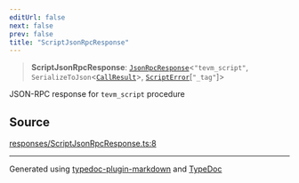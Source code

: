 ```yaml
---
editUrl: false
next: false
prev: false
title: "ScriptJsonRpcResponse"
---
```


> **ScriptJsonRpcResponse**: [`JsonRpcResponse`](/generated/type-aliases/jsonrpcresponse/)\<`"tevm_script"`, `SerializeToJson`\<[`CallResult`](/generated/type-aliases/callresult/)\>, [`ScriptError`](/generated/type-aliases/scripterror/)[`"_tag"`]\>

JSON-RPC response for `tevm_script` procedure

## Source

[responses/ScriptJsonRpcResponse.ts:8](https://github.com/evmts/tevm-monorepo/blob/main/vm/api/src/responses/ScriptJsonRpcResponse.ts#L8)

***
Generated using [typedoc-plugin-markdown](https://www.npmjs.com/package/typedoc-plugin-markdown) and [TypeDoc](https://typedoc.org/)

